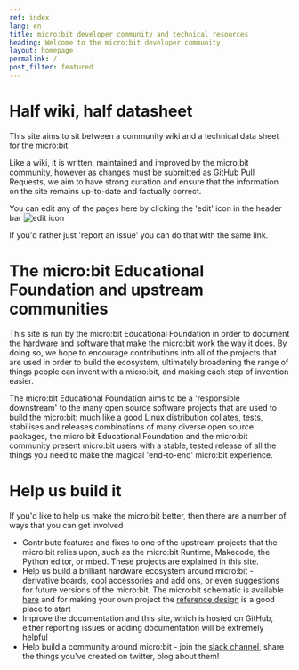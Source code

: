 ```yaml
---
ref: index
lang: en
title: micro:bit developer community and technical resources
heading: Welcome to the micro:bit developer community
layout: homepage
permalink: /
post_filter: featured
---
```

# Half wiki, half datasheet
This site aims to sit between a community wiki and a technical data sheet for
the micro:bit.

Like a wiki, it is written, maintained and improved by the micro:bit community,
however as changes must be submitted as GitHub Pull Requests, we aim to have
strong curation and ensure that the information on the site remains up-to-date
and factually correct.

You can edit any of the pages here by clicking the 'edit' icon in the header bar
![edit icon](assets/index-0a517.png)

If you'd rather just 'report an issue' you can do that with the same link.

# The micro:bit Educational Foundation and upstream communities

This site is run by the micro:bit Educational Foundation in order to document the
hardware and software that make the micro:bit work the way it does. By doing so,
we hope to encourage contributions into all of the projects that are used in order
to build the ecosystem, ultimately broadening the range of things people can invent
with a micro:bit, and making each step of invention easier.

The micro:bit Educational Foundation aims to be a 'responsible downstream' to the
many open source software projects that are used to build the micro:bit:  much like
a good Linux distribution collates, tests, stabilises and releases combinations of
many diverse open source packages, the micro:bit Educational Foundation and the
micro:bit community present micro:bit users with a stable, tested release of all
the things you need to make the magical 'end-to-end' micro:bit experience.

# Help us build it

If you'd like to help us make the micro:bit better, then there are a number of
ways that you can get involved

* Contribute features and fixes to one of the upstream projects that the micro:bit relies upon,
such as the micro:bit Runtime, Makecode, the Python editor, or mbed. These projects are
explained in this site.
* Help us build a brilliant hardware ecosystem around micro:bit - derivative boards,
cool accessories and add ons, or even suggestions for future versions of the micro:bit.
The micro:bit schematic is available [here](/hardware/schematic/) and for making
your own project the [reference design](/hardware/reference-design) is a good place to start
* Improve the documentation and this site, which is hosted on GitHub, either reporting issues
or adding documentation will be extremely helpful
* Help build a community around micro:bit - join the [slack channel](/get-involved/where-to-find/),
share the things you've created on twitter, blog about them!
